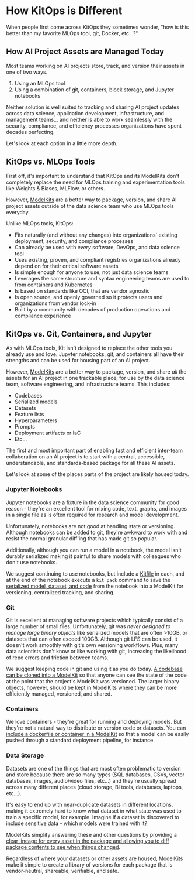 # How KitOps is Different

When people first come across KitOps they sometimes wonder, "how is this better than my favorite MLOps tool, git, Docker, etc...?"

## How AI Project Assets are Managed Today

Most teams working on AI projects store, track, and version their assets in one of two ways.

1. Using an MLOps tool
1. Using a combination of git, containers, block storage, and Jupyter notebooks

Neither solution is well suited to tracking and sharing AI project updates across data science, application development, infrastructure, and management teams... and neither is able to work seamlessly with the security, compliance, and efficiency processes organizations have spent decades perfecting.

Let's look at each option in a little more depth.

## KitOps vs. MLOps Tools

First off, it's important to understand that KitOps and its ModelKits don't completely replace the need for MLOps training and experimentation tools like Weights & Biases, MLFlow, or others.

However, [ModelKits](./modelkit/intro.md) are a better way to package, version, and share AI project assets outside of the data science team who use MLOps tools everyday.

Unlike MLOps tools, KitOps:

* Fits naturally (and without any changes) into organizations' existing deployment, security, and compliance processes
* Can already be used with *every* software, DevOps, and data science tool
* Uses existing, proven, and compliant registries organizations already depend on for their critical software assets
* Is simple enough for anyone to use, not just data science teams
* Leverages the same structure and syntax engineering teams are used to from containers and Kubernetes
* Is based on standards like OCI, that are vendor agnostic
* Is open source, and openly governed so it protects users and organizations from vendor lock-in
* Built by a community with decades of production operations and compliance experience

## KitOps vs. Git, Containers, and Jupyter

As with MLOps tools, Kit isn't designed to replace the other tools you already use and love. Jupyter notebooks, git, and containers all have their strengths and can be used for housing part of an AI project.

However, [ModelKits](./modelkit/intro.md) are a better way to package, version, and share *all* the assets for an AI project in one trackable place, for use by the data science team, software engineering, and infrastructure teams. This includes:

* Codebases
* Serialized models
* Datasets
* Feature lists
* Hyperparameters
* Prompts
* Deployment artifacts or IaC
* Etc...

The first and most important part of enabling fast and efficient inter-team collaboration on an AI project is to start with a central, accessible, understandable, and standards-based package for all these AI assets.

Let's look at some of the places parts of the project are likely housed today.

### Jupyter Notebooks

Jupyter notebooks are a fixture in the data science community for good reason - they're an excellent tool for mixing code, text, graphs, and images in a single file as is often required for research and model development.

Unfortunately, notebooks are not good at handling state or versioning. Although notebooks can be added to git, they're awkward to work with and resist the normal granular diff'ing that has made git so popular.

Additionally, although you can run a model in a notebook, the model isn't durably serialized making it painful to share models with colleagues who don't use notebooks.

We suggest continuing to use notebooks, but include a [Kitfile](./kitfile/kf-overview.md) in each, and at the end of the notebook execute a `kit pack` command to save the [serialized model, dataset, and code](./kitfile/kf-overview.md#example) from the notebook into a ModelKit for versioning, centralized tracking, and sharing.

### Git

Git is excellent at managing software projects which typically consist of a large number of small files. Unfortunately, git was _never designed to manage large binary objects_ like serialized models that are often >10GB, or datasets that can often exceed 100GB. Although git LFS can be used, it doesn't work smoothly with git's own versioning workflows. Plus, many data scientists don't know or like working with git, increasing the likelihood of repo errors and friction between teams.

We suggest keeping code in git and using it as you do today. [A codebase can be cloned into a ModelKit](./kitfile/kf-overview.md#example) so that anyone can see the state of the code at the point that the project's ModelKit was versioned. The larger binary objects, however, should be kept in ModelKits where they can be more efficiently managed, versioned, and shared.

### Containers

We love containers - they're great for running and deploying models. But they're not a natural way to distribute or version code or datasets. You can [include a dockerfile or container in a ModelKit](./kitfile/kf-overview.md#example) so that a model can be easily pushed through a standard deployment pipeline, for instance.

### Data Storage

Datasets are one of the things that are most often problematic to version and store because there are so many types (SQL databases, CSVs, vector databases, images, audio/video files, etc...) and they're usually spread across many different places (cloud storage, BI tools, databases, laptops, etc...).

It's easy to end up with near-duplicate datasets in different locations, making it extremely hard to know what dataset in what state was used to train a specific model, for example. Imagine if a dataset is discovered to include sensitive data - which models were trained with it?

ModelKits simplify answering these and other questions by providing a [clear lineage for every asset in the package and allowing you to diff package contents to see when things changed](./modelkit/spec.md#terminology-and-structure).

Regardless of where your datasets or other assets are housed, ModelKits make it simple to create a library of versions for each package that is vendor-neutral, shareable, verifiable, and safe.